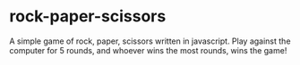 # rock-paper-scissors
A simple game of rock, paper, scissors written in javascript. Play against the computer for 5 rounds, and whoever wins the most rounds, wins the game!
